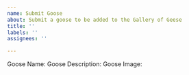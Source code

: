 ```yaml
---
name: Submit Goose
about: Submit a goose to be added to the Gallery of Geese
title: ''
labels: ''
assignees: ''

---
```


Goose Name:
Goose Description:
Goose Image:
